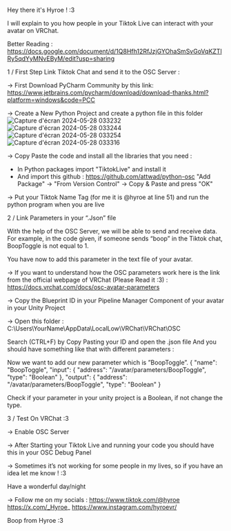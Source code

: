 Hey there it's Hyroe ! :3

I will explain to you how people in your Tiktok Live can interact with your avatar on VRChat.

Better Reading : https://docs.google.com/document/d/1Q8Hfh12RfJzjGYOhaSmSvGoVqKZTlRy5qdYyMNvEByM/edit?usp=sharing

1 / First Step Link Tiktok Chat and send it to the OSC Server :

→ First Download PyCharm Community by this link: https://www.jetbrains.com/pycharm/download/download-thanks.html?platform=windows&code=PCC

→ Create a New Python Project and create a python file in this folder
![Capture d'écran 2024-05-28 033232](https://github.com/HyroeVRC/TiktokToOSC/assets/170990155/7b3aa6a4-c198-43c1-9e36-794bffa47409)
![Capture d'écran 2024-05-28 033244](https://github.com/HyroeVRC/TiktokToOSC/assets/170990155/1bdd4cd6-266d-4c34-bc75-d9400d4888a6)
![Capture d'écran 2024-05-28 033254](https://github.com/HyroeVRC/TiktokToOSC/assets/170990155/f5558576-c473-4042-b67c-1c7454005e31)
![Capture d'écran 2024-05-28 033316](https://github.com/HyroeVRC/TiktokToOSC/assets/170990155/81bb7e29-300c-4876-92db-376082ea5b28)

→ Copy Paste the code and install all the libraries that you need :
 - In Python packages import "TiktokLive" and install it
 - And import this github : https://github.com/attwad/python-osc
  "Add Package" → "From Version Control" → Copy & Paste and press "OK"

→ Put your Tiktok Name Tag (for me it is @hyroe at line 51) and run the python program when you are live

2 / Link Parameters in your “.Json” file

With the help of the OSC Server, we will be able to send and receive data.
For example, in the code given, if someone sends “boop” in the Tiktok chat, BoopToggle is not equal to 1.

You have now to add this parameter in the text file of your avatar.

→ If you want to understand how the OSC parameters work here is the link from the official webpage of VRChat (Please Read it :3) :
https://docs.vrchat.com/docs/osc-avatar-parameters

→ Copy the Blueprint ID in your Pipeline Manager Component of your avatar in your Unity Project

→ Open this folder : C:\Users\YourName\AppData\LocalLow\VRChat\VRChat\OSC

Search (CTRL+F) by Copy Pasting your ID and open the .json file
And you should have something like that with different parameters :

Now we want to add our new parameter which is ”BoopToggle”.
    {
      "name": "BoopToggle",
      "input": {
        "address": "/avatar/parameters/BoopToggle",
        "type": "Boolean"
      },
      "output": {
        "address": "/avatar/parameters/BoopToggle",
        "type": "Boolean"
      }

Check if your parameter in your unity project is a Boolean, if not change the type.

3 / Test On VRChat :3

→ Enable OSC Server

→ After Starting your Tiktok Live and running your code you should have this in your OSC Debug Panel

→ Sometimes it’s not working for some people in my lives, so if you have an idea let me know ! :3

Have a wonderful day/night

→ Follow me on my socials : 
https://www.tiktok.com/@hyroe
https://x.com/_Hyroe_
https://www.instagram.com/hyroevr/

Boop from Hyroe :3

